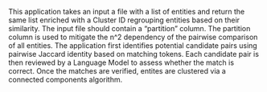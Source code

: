 This application takes an input a file with a list of entities and return the same list enriched with a Cluster ID regrouping entities based on their similarity.
The input file should contain a “partition” column. The partition column is used to mitigate the n^2 dependency of the pairwise comparison of all entities. 
The application first identifies potential candidate pairs using pairwise Jaccard identity based on matching tokens.
Each candidate pair is then reviewed by a Language Model to assess whether the match is correct. 
Once the matches are verified, entites are clustered via a connected components algorithm.
